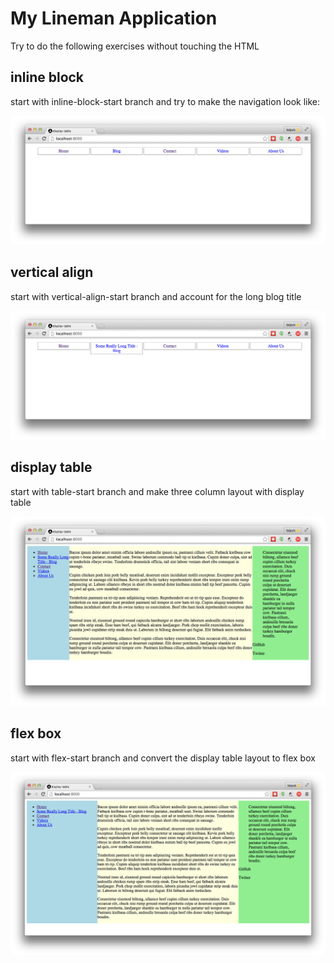 # My Lineman Application

Try to do the following exercises without touching the HTML

## inline block

start with inline-block-start branch and try to make the navigation look like:

![](inline-block.png)

## vertical align

start with vertical-align-start branch and account for the long blog title

![](vertical-align.png)

## display table

start with table-start branch and make three column layout with display table

![](display-table.png)

## flex box

start with flex-start branch and convert the display table layout to flex box

![](display-flex.png)
